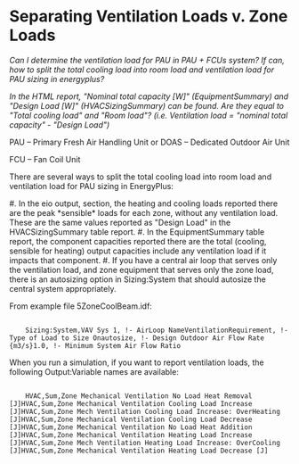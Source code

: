 # Separating Ventilation Loads v. Zone Loads

*Can I determine the ventilation load for PAU in PAU  + FCUs system? If can, how to split the total cooling load into room load and ventilation load for PAU sizing in energyplus?*

*In the HTML report, "Nominal total capacity [W]" (EquipmentSummary) and "Design Load [W]" (HVACSizingSummary) can be found. Are they equal to "Total cooling load" and "Room load"? (i.e. Ventilation load = "nominal total capacity" - "Design Load")*

PAU – Primary Fresh Air Handling Unit or DOAS – Dedicated Outdoor Air Unit

FCU – Fan Coil Unit

There are several ways to split the total cooling load into room load and ventilation load for PAU sizing in EnergyPlus:

#. In the eio output, section, the heating and cooling loads reported there are the peak \*sensible\* loads for each zone, without any ventilation load. These are the same values reported as "Design Load" in the HVACSizingSummary table report.
#. In the EquipmentSummary table report, the component capacities reported there are the total (cooling, sensible for heating) output capacities include any ventilation load if it impacts that component.
#. If you have a central air loop that serves only the ventilation load, and zone equipment that serves only the zone load, there is an autosizing option in Sizing:System that should autosize the central system appropriately.

From example file 5ZoneCoolBeam.idf:

~~~~~~~~~~~~~~~~~~~~

    Sizing:System,VAV Sys 1, !- AirLoop NameVentilationRequirement, !- Type of Load to Size Onautosize, !- Design Outdoor Air Flow Rate {m3/s}1.0, !- Minimum System Air Flow Ratio
~~~~~~~~~~~~~~~~~~~~

When you run a simulation, if you want to report ventilation loads, the following Output:Variable names are available:

~~~~~~~~~~~~~~~~~~~~

    HVAC,Sum,Zone Mechanical Ventilation No Load Heat Removal [J]HVAC,Sum,Zone Mechanical Ventilation Cooling Load Increase [J]HVAC,Sum,Zone Mech Ventilation Cooling Load Increase: OverHeating [J]HVAC,Sum,Zone Mechanical Ventilation Cooling Load Decrease [J]HVAC,Sum,Zone Mechanical Ventilation No Load Heat Addition [J]HVAC,Sum,Zone Mechanical Ventilation Heating Load Increase [J]HVAC,Sum,Zone Mech Ventilation Heating Load Increase: OverCooling [J]HVAC,Sum,Zone Mechanical Ventilation Heating Load Decrease [J]
~~~~~~~~~~~~~~~~~~~~